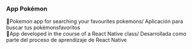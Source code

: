 ### App Pokémon
🔴Pokemon app for searching your favourites pokemons/ Aplicación para buscar tus pokémonsfavoritos <br/>
🌱App developed in the course of a React Native class/ Desarrollada como parte del proceso de aprendizaje de React Native <br/> 
